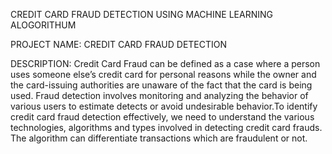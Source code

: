 CREDIT CARD FRAUD DETECTION USING MACHINE LEARNING ALOGORITHUM

PROJECT NAME: CREDIT CARD FRAUD DETECTION
 
 DESCRIPTION:
          Credit Card Fraud can be defined as a case where a person uses someone else’s credit card for personal reasons while the owner and the card-issuing authorities are unaware of the fact that the card is being used. Fraud detection involves monitoring and analyzing the behavior of various users to estimate detects or avoid undesirable behavior.To identify credit card fraud detection effectively, we need to understand the various technologies, algorithms and types involved in detecting credit card frauds. The algorithm can differentiate transactions which are fraudulent or not. 
